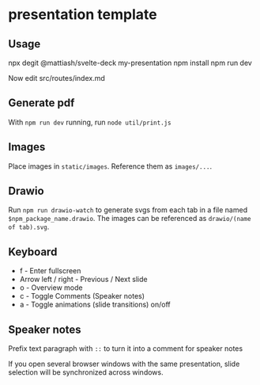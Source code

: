 # presentation template

## Usage

npx degit @mattiash/svelte-deck my-presentation
npm install
npm run dev

Now edit src/routes/index.md

## Generate pdf

With `npm run dev` running, run `node util/print.js`

## Images

Place images in `static/images`. Reference them as `images/...`.

## Drawio

Run `npm run drawio-watch` to generate svgs from each tab in a file named `$npm_package_name.drawio`.
The images can be referenced as `drawio/(name of tab).svg`.

## Keyboard

- f - Enter fullscreen
- Arrow left / right - Previous / Next slide
- o - Overview mode
- c - Toggle Comments (Speaker notes)
- a - Toggle animations (slide transitions) on/off

## Speaker notes

Prefix text paragraph with `::` to turn it into a comment for speaker notes

If you open several browser windows with the same presentation,
slide selection will be synchronized across windows.
